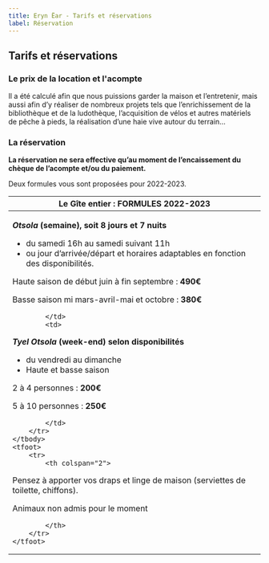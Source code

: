 ```yaml
---
title: Eryn Ëar - Tarifs et réservations
label: Réservation
---
```

## Tarifs et réservations

### Le prix de la location et l'acompte

Il a été calculé afin que nous puissions garder la maison et l’entretenir, mais aussi afin d’y réaliser de nombreux projets tels que l’enrichissement de la bibliothèque et de la ludothèque, l’acquisition de vélos et autres matériels de pêche à pieds, la réalisation d’une haie vive autour du terrain…

### La réservation

**La réservation ne sera effective qu’au moment de l’encaissement du chèque de l’acompte et/ou du paiement.**

Deux formules vous sont proposées pour 2022-2023.

<table>
    <thead>
        <tr>
            <th colspan="2">Le Gîte entier : FORMULES 2022-2023</th>
        </tr>
    </thead>
    <tbody>
        <tr>
            <td> 

***Otsola* (semaine), soit 8 jours et 7 nuits**

* du samedi 16h au samedi suivant 11h
* ou jour d’arrivée/départ et horaires adaptables en fonction des disponibilités.

Haute saison de début juin à fin septembre : **490€**

Basse saison mi mars-avril-mai et octobre : **380€**

```
        </td>
        <td>
```

***Tyel Otsola* (week-end) selon disponibilités**

* du vendredi au dimanche 
* Haute et basse saison

2 à 4 personnes : **200€**

5 à 10 personnes : **250€**

```
        </td>
    </tr>
</tbody>
<tfoot>
    <tr>
        <th colspan="2">
```

Pensez à apporter vos draps et linge de maison (serviettes de toilette, chiffons).

Animaux non admis pour le moment

```
        </th>
    </tr>
</tfoot>
```





</table>